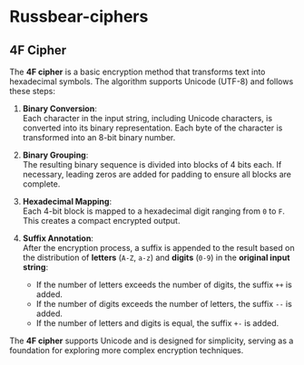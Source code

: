 # Russbear-ciphers

## 4F Cipher

The **4F cipher** is a basic encryption method that transforms text into hexadecimal symbols. The algorithm supports Unicode (UTF-8) and follows these steps:

1. **Binary Conversion**:  
   Each character in the input string, including Unicode characters, is converted into its binary representation. Each byte of the character is transformed into an 8-bit binary number.

2. **Binary Grouping**:  
   The resulting binary sequence is divided into blocks of 4 bits each. If necessary, leading zeros are added for padding to ensure all blocks are complete.

3. **Hexadecimal Mapping**:  
   Each 4-bit block is mapped to a hexadecimal digit ranging from `0` to `F`. This creates a compact encrypted output.

4. **Suffix Annotation**:  
   After the encryption process, a suffix is appended to the result based on the distribution of **letters** (`A-Z`, `a-z`) and **digits** (`0-9`) in the **original input string**:
   - If the number of letters exceeds the number of digits, the suffix `++` is added.
   - If the number of digits exceeds the number of letters, the suffix `--` is added.
   - If the number of letters and digits is equal, the suffix `+-` is added.

The **4F cipher** supports Unicode and is designed for simplicity, serving as a foundation for exploring more complex encryption techniques.
